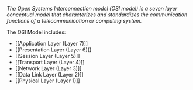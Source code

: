 _The Open Systems Interconnection model (OSI model) is a seven layer conceptual model that characterizes and standardizes the communication functions of a telecommunication or computing system._

The OSI Model includes:
- [[Application Layer (Layer 7)]]
- [[Presentation Layer (Layer 6)]]
- [[Session Layer (Layer 5)]]
- [[Transport Layer (Layer 4)]]
- [[Network Layer (Layer 3)]]
- [[Data Link Layer (Layer 2)]]
- [[Physical Layer (Layer 1)]]
